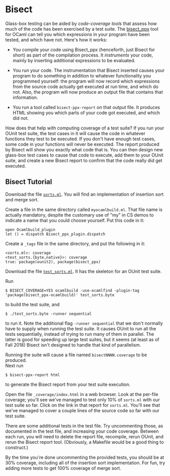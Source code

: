 # Bisect

Glass-box testing can be aided by *code-coverage tools* that assess
how much of the code has been exercised by a test suite.  The 
[bisect_ppx][] tool for OCaml can tell you which expressions in your
program have been tested, and which have not.
Here's how it works:

[bisect_ppx]: https://github.com/aantron/bisect_ppx

- You compile your code using Bisect\_ppx (henceforth, just Bisect for short)
  as part of the compilation process. It *instruments* your code, mainly by
  inserting additional expressions to be evaluated.
  
- You run your code.  The instrumentation that Bisect inserted causes
  your program to do something in addition to whatever functionality
  you programmed yourself:  the program will now record which
  expressions from the source code actually get executed at run time,
  and which do not.  Also, the program will now produce an output
  file that contains that information.
  
- You run a tool called `bisect-ppx-report` on that output file.  It
  produces HTML showing you which parts of your code got executed,
  and which did not.
  
How does that help with computing coverage of a test suite?  If you
run your OUnit test suite, the test cases in it will cause the code in
whatever functions they test to be executed.  If you don't have 
enough test cases, some code in your functions will never be
executed.  The report produced by Bisect will show you exactly
what code that is.  You can then design new glass-box test cases
to cause that code to execute, add them to your OUnit suite,
and create a new Bisect report to confirm that the code really
did get executed.

## Bisect Tutorial

Download the file [`sorts.ml`](sorts.ml).  You will
find an implementation of insertion sort and merge sort.

Create a file in the same directory called
`myocamlbuild.ml`.  That file name is actually mandatory,
despite the customary use of "my" in CS demos to indicate
a name that you could choose yourself.  Put this code in it:
```
open Ocamlbuild_plugin
let () = dispatch Bisect_ppx_plugin.dispatch
```

Create a `_tags` file in the same directory, and put the following
in it:
```
<sorts.ml>: coverage
<test_sorts.{byte,native}>: coverage
true: package(ounit2), package(bisect_ppx)
```

Download the file [`test_sorts.ml`](test_sorts.ml).  It has the skeleton
for an OUnit test suite.  

Run 
```
$ BISECT_COVERAGE=YES ocamlbuild -use-ocamlfind -plugin-tag 'package(bisect_ppx-ocamlbuild)' test_sorts.byte
``` 
to build the test suite, and 
```
$ ./test_sorts.byte -runner sequential
```
to run it. Note the additional flag `-runner sequential` that we don't normally
have to supply when running the test suite.  It causes OUnit to run all the
tests sequentially, instead of trying to run many of them in parallel.  The latter
is good for speeding up large test suites, but it seems (at least as of 
Fall 2018) Bisect isn't designed to handle that kind of parallelism.

Running the suite will cause a file named `bisectNNNN.coverage` to be produced.  
Next run 
```
$ bisect-ppx-report html
``` 
to generate the Bisect report from your test suite execution.  

Open the file `_coverage/index.html` in a web browser.  Look at the
per-file coverage; you'll see we've managed to test only 10% of
`sorts.ml` with our test suite so far. Click on the link in that report
for `sorts.ml`. You'll see that we've managed to cover a couple lines of the
source code so far with our test suite.

There are some additional tests in the test file. Try uncommenting those, as
documented in the test file, and increasing your code coverage. Between each
run, you will need to delete the report file, recompile, rerun OUnit, and rerun
the Bisect report tool. (Obviously, a Makefile would be a good thing to
construct.)

By the time you're done uncommenting the provided tests, you should be at 30%
coverage, including all of the insertion sort implementation.  For fun, try
adding more tests to get 100% coverage of merge sort.
